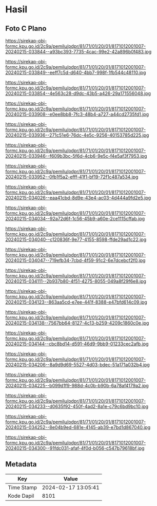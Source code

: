 # Hasil

## Foto C Plano

https://sirekap-obj-formc.kpu.go.id/2c9a/pemilu/pdpr/81/71/01/20/01/8171012001007-20240215-033844--a93bc393-7735-4cac-99e2-42a896b0f483.jpg

https://sirekap-obj-formc.kpu.go.id/2c9a/pemilu/pdpr/81/71/01/20/01/8171012001007-20240215-033849--eeff7c5d-d640-4bb7-998f-1fb544c48110.jpg

https://sirekap-obj-formc.kpu.go.id/2c9a/pemilu/pdpr/81/71/01/20/01/8171012001007-20240215-033854--4e563c28-d9dc-43b5-a426-29a171556048.jpg

https://sirekap-obj-formc.kpu.go.id/2c9a/pemilu/pdpr/81/71/01/20/01/8171012001007-20240215-033908--e0ee8bb8-7fc3-48b4-a727-a44cd2735fd1.jpg

https://sirekap-obj-formc.kpu.go.id/2c9a/pemilu/pdpr/81/71/01/20/01/8171012001007-20240215-033936--271c51e6-76dc-4e5c-9256-40153785d225.jpg

https://sirekap-obj-formc.kpu.go.id/2c9a/pemilu/pdpr/81/71/01/20/01/8171012001007-20240215-033946--f609b3bc-5f6d-4cb6-9e5c-f4e5af3f7953.jpg

https://sirekap-obj-formc.kpu.go.id/2c9a/pemilu/pdpr/81/71/01/20/01/8171012001007-20240215-033952--0fb1f5a2-efff-41f1-bf19-72f1c487a534.jpg

https://sirekap-obj-formc.kpu.go.id/2c9a/pemilu/pdpr/81/71/01/20/01/8171012001007-20240215-034026--eaa41cbd-8d9e-43e4-ac03-4d444a9fd2e5.jpg

https://sirekap-obj-formc.kpu.go.id/2c9a/pemilu/pdpr/81/71/01/20/01/8171012001007-20240215-034034--92a72d6f-1c56-45b9-a60e-2ce1115cffab.jpg

https://sirekap-obj-formc.kpu.go.id/2c9a/pemilu/pdpr/81/71/01/20/01/8171012001007-20240215-034040--c120836f-9e77-4155-8598-ffde29ad1c22.jpg

https://sirekap-obj-formc.kpu.go.id/2c9a/pemilu/pdpr/81/71/01/20/01/8171012001007-20240215-034047--719efb34-7cbd-4f59-91c2-6e7dcebcf2f0.jpg

https://sirekap-obj-formc.kpu.go.id/2c9a/pemilu/pdpr/81/71/01/20/01/8171012001007-20240215-034111--2b937b80-4f51-4275-8055-049a8f29f6e8.jpg

https://sirekap-obj-formc.kpu.go.id/2c9a/pemilu/pdpr/81/71/01/20/01/8171012001007-20240215-034123--863aa5cd-e7ee-441f-8388-e47bfd614c09.jpg

https://sirekap-obj-formc.kpu.go.id/2c9a/pemilu/pdpr/81/71/01/20/01/8171012001007-20240215-034138--7567bb64-8127-4c13-b259-4209c1860c0e.jpg

https://sirekap-obj-formc.kpu.go.id/2c9a/pemilu/pdpr/81/71/01/20/01/8171012001007-20240215-034144--cbc8bd14-d591-46d9-9bb9-01233cec2afb.jpg

https://sirekap-obj-formc.kpu.go.id/2c9a/pemilu/pdpr/81/71/01/20/01/8171012001007-20240215-034206--8a9d9d69-5527-4d03-bdec-51a171a032b4.jpg

https://sirekap-obj-formc.kpu.go.id/2c9a/pemilu/pdpr/81/71/01/20/01/8171012001007-20240215-034225--b099d1f9-988d-4c0b-b90b-6a78af4179a2.jpg

https://sirekap-obj-formc.kpu.go.id/2c9a/pemilu/pdpr/81/71/01/20/01/8171012001007-20240215-034233--d0635f92-450f-4ad2-8a1e-c79c6bd9bc10.jpg

https://sirekap-obj-formc.kpu.go.id/2c9a/pemilu/pdpr/81/71/01/20/01/8171012001007-20240215-034252--8e04b9ed-681e-4145-ab39-e7bd1d867040.jpg

https://sirekap-obj-formc.kpu.go.id/2c9a/pemilu/pdpr/81/71/01/20/01/8171012001007-20240215-034300--91fdc031-afaf-4f0d-b056-c547b79618bf.jpg


## Metadata

| Key        | Value               |
| ---------- | ------------------- |
| Time Stamp | 2024-02-17 13:05:41 |
| Kode Dapil | 8101                |



